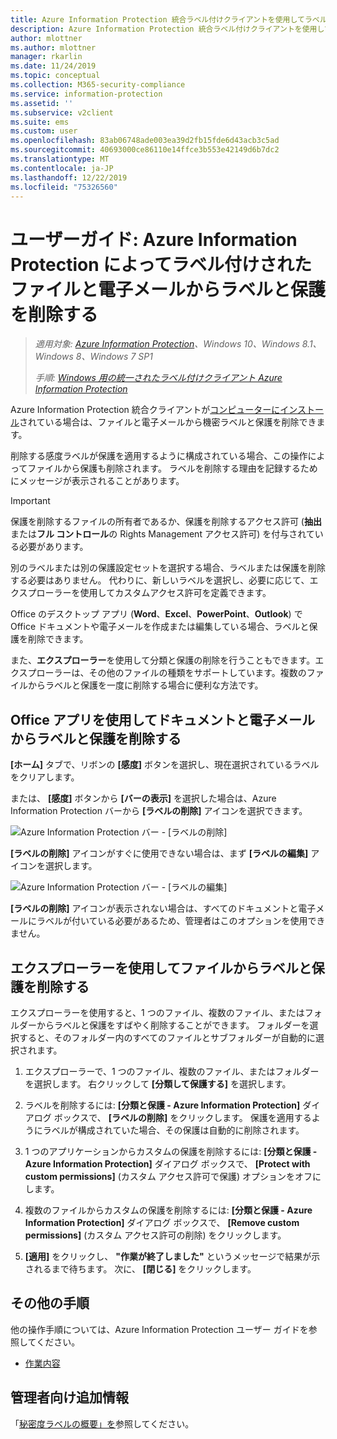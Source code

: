 ```yaml
---
title: Azure Information Protection 統合ラベル付けクライアントを使用してラベルを削除する
description: Azure Information Protection 統合ラベル付けクライアントを使用して、ファイルと電子メールから機密ラベルと保護を削除する方法について説明します。
author: mlottner
ms.author: mlottner
manager: rkarlin
ms.date: 11/24/2019
ms.topic: conceptual
ms.collection: M365-security-compliance
ms.service: information-protection
ms.assetid: ''
ms.subservice: v2client
ms.suite: ems
ms.custom: user
ms.openlocfilehash: 83ab06748ade003ea39d2fb15fde6d43acb3c5ad
ms.sourcegitcommit: 40693000ce86110e14ffce3b553e42149d6b7dc2
ms.translationtype: MT
ms.contentlocale: ja-JP
ms.lasthandoff: 12/22/2019
ms.locfileid: "75326560"
---
```

# <a name="user-guide-remove-labels-and-protection-from-files-and-emails-that-have-been-labeled-by-azure-information-protection"></a>ユーザーガイド: Azure Information Protection によってラベル付けされたファイルと電子メールからラベルと保護を削除する

>*適用対象: [Azure Information Protection](https://azure.microsoft.com/pricing/details/information-protection)、Windows 10、Windows 8.1、Windows 8、Windows 7 SP1*
>
> *手順: [Windows 用の統一されたラベル付けクライアント Azure Information Protection](../faqs.md#whats-the-difference-between-the-azure-information-protection-client-and-the-azure-information-protection-unified-labeling-client)*

Azure Information Protection 統合クライアントが[コンピューターにインストール](install-client-app.md)されている場合は、ファイルと電子メールから機密ラベルと保護を削除できます。

削除する感度ラベルが保護を適用するように構成されている場合、この操作によってファイルから保護も削除されます。 ラベルを削除する理由を記録するためにメッセージが表示されることがあります。

> [!IMPORTANT]
> 保護を削除するファイルの所有者であるか、保護を削除するアクセス許可 (**抽出**または**フル コントロール**の Rights Management アクセス許可) を付与されている必要があります。

別のラベルまたは別の保護設定セットを選択する場合、ラベルまたは保護を削除する必要はありません。 代わりに、新しいラベルを選択し、必要に応じて、エクスプローラーを使用してカスタムアクセス許可を定義できます。 

Office のデスクトップ アプリ (**Word**、**Excel**、**PowerPoint**、**Outlook**) で Office ドキュメントや電子メールを作成または編集している場合、ラベルと保護を削除できます。 

また、**エクスプローラー**を使用して分類と保護の削除を行うこともできます。エクスプローラーは、その他のファイルの種類をサポートしています。複数のファイルからラベルと保護を一度に削除する場合に便利な方法です。

## <a name="using-office-apps-to-remove-labels-and-protection-from-documents-and-emails"></a>Office アプリを使用してドキュメントと電子メールからラベルと保護を削除する

**[ホーム]** タブで、リボンの **[感度]** ボタンを選択し、現在選択されているラベルをクリアします。

または、 **[感度]** ボタンから **[バーの表示]** を選択した場合は、Azure Information Protection バーから **[ラベルの削除]** アイコンを選択できます。

![Azure Information Protection バー - [ラベルの削除]](../media/v2delete-label.png)

**[ラベルの削除]** アイコンがすぐに使用できない場合は、まず **[ラベルの編集]** アイコンを選択します。

![Azure Information Protection バー - [ラベルの編集]](../media/v2edit-label.png)

**[ラベルの削除]** アイコンが表示されない場合は、すべてのドキュメントと電子メールにラベルが付いている必要があるため、管理者はこのオプションを使用できません。

## <a name="using-file-explorer-to-remove-labels-and-protection-from-files"></a>エクスプローラーを使用してファイルからラベルと保護を削除する

エクスプローラーを使用すると、1 つのファイル、複数のファイル、またはフォルダーからラベルと保護をすばやく削除することができます。 フォルダーを選択すると、そのフォルダー内のすべてのファイルとサブフォルダーが自動的に選択されます。 

1. エクスプローラーで、1 つのファイル、複数のファイル、またはフォルダーを選択します。 右クリックして **[分類して保護する]** を選択します。

2. ラベルを削除するには: **[分類と保護 - Azure Information Protection]** ダイアログ ボックスで、 **[ラベルの削除]** をクリックします。 保護を適用するようにラベルが構成されていた場合、その保護は自動的に削除されます。

3. 1 つのアプリケーションからカスタムの保護を削除するには: **[分類と保護 - Azure Information Protection]** ダイアログ ボックスで、 **[Protect with custom permissions]** (カスタム アクセス許可で保護) オプションをオフにします。 

4. 複数のファイルからカスタムの保護を削除するには: **[分類と保護 - Azure Information Protection]** ダイアログ ボックスで、 **[Remove custom permissions]** (カスタム アクセス許可の削除) をクリックします。

5. **[適用]** をクリックし、 **"作業が終了しました"** というメッセージで結果が示されるまで待ちます。 次に、 **[閉じる]** をクリックします。


## <a name="other-instructions"></a>その他の手順
他の操作手順については、Azure Information Protection ユーザー ガイドを参照してください。

- [作業内容](client-user-guide.md#what-do-you-want-to-do)

## <a name="additional-information-for-administrators"></a>管理者向け追加情報    

「[秘密度ラベルの概要」を](/microsoft-365/compliance/sensitivity-labels)参照してください。

